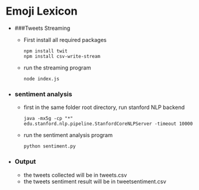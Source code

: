 # Emoji Lexicon

* ###Tweets Streaming

	* First install all required packages
		```
		npm install twit
		npm install csv-write-stream

		```
	* run the streaming program
		```
		node index.js
		```

* ### sentiment analysis
	* first in the same folder root directory, run stanford NLP backend
		```
		java -mx5g -cp "*" edu.stanford.nlp.pipeline.StanfordCoreNLPServer -timeout 10000
		```
	* run the sentiment analysis program
		```
		python sentiment.py
		```


* ### Output
	* the tweets collected will be in tweets.csv
	* the tweets sentiment result will be in tweetsentiment.csv
